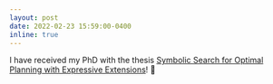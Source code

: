 ```yaml
---
layout: post
date: 2022-02-23 15:59:00-0400
inline: true
---
```


I have received my PhD with the thesis <a href="assets/pdf/speck-phd2022.pdf">Symbolic Search for Optimal Planning with Expressive Extensions</a>! :tada:

